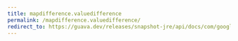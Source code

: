 ```yaml
---
title: mapdifference.valuedifference
permalink: /mapdifference.valuedifference/
redirect_to: https://guava.dev/releases/snapshot-jre/api/docs/com/google/common/collect/MapDifference.ValueDifference.html
---
```


